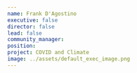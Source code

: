 ```yaml
---
name: Frank D'Agostino
executive: false
director: false
lead: false
community_manager:   
position:  
project: COVID and Climate
image: ../assets/default_exec_image.png
---
```

